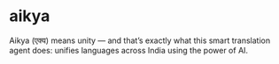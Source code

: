 # aikya
Aikya (एक्य) means unity — and that’s exactly what this smart translation agent does: unifies languages across India using the power of AI.  
